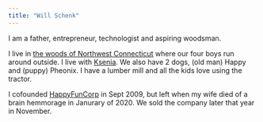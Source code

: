 ```yaml
---
title: "Will Schenk"
---
```


I am a father, entrepreneur, technologist and aspiring woodsman.

I live in [the woods of Northwest Connecticut](https://cornwallct.org/) where our four boys run around outside. I live with [Ksenia](https://twitter.com/Kseniase_). We also have 2 dogs, (old man) Happy and (puppy) Pheonix. I have a lumber mill and all the kids love using the tractor.

I cofounded [HappyFunCorp](https://happyfuncorp.com) in Sept 2009, but left when my wife died of a brain hemmorage in Janurary of 2020. We sold the company later that year in November.
